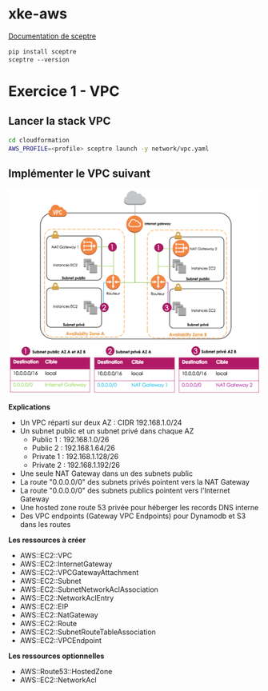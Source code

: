 # xke-aws

[Documentation de sceptre](https://sceptre.cloudreach.com/latest/docs/get_started.html)
```
pip install sceptre
sceptre --version
```


# Exercice 1 - VPC
## Lancer la stack VPC
```bash
cd cloudformation
AWS_PROFILE=<profile> sceptre launch -y network/vpc.yaml
```

## Implémenter le VPC suivant
![alt text](vpc.png "VPC")

**Explications**
* Un VPC réparti sur deux AZ : CIDR 192.168.1.0/24
* Un subnet public et un subnet privé dans chaque AZ
    * Public 1 : 192.168.1.0/26
    * Public 2 : 192.168.1.64/26
    * Private 1 : 192.168.1.128/26 
    * Private 2 : 192.168.1.192/26
* Une seule NAT Gateway dans un des subnets public
* La route "0.0.0.0/0" des subnets privés pointent vers la NAT Gateway
* La route "0.0.0.0/0" des subnets publics pointent vers l'Internet Gateway
* Une hosted zone route 53 privée pour héberger les records DNS interne
* Des VPC endpoints (Gateway VPC Endpoints) pour Dynamodb et S3 dans les routes  

**Les ressources à créer**
* AWS::EC2::VPC
* AWS::EC2::InternetGateway
* AWS::EC2::VPCGatewayAttachment
* AWS::EC2::Subnet
* AWS::EC2::SubnetNetworkAclAssociation
* AWS::EC2::NetworkAclEntry
* AWS::EC2::EIP
* AWS::EC2::NatGateway
* AWS::EC2::Route
* AWS::EC2::SubnetRouteTableAssociation
* AWS::EC2::VPCEndpoint

**Les ressources optionnelles**
* AWS::Route53::HostedZone 
* AWS::EC2::NetworkAcl
